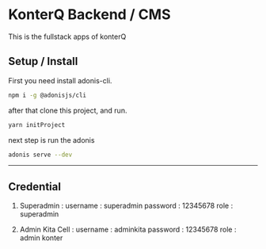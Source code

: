 # KonterQ Backend / CMS

This is the fullstack apps of konterQ

## Setup / Install

First you need install adonis-cli.

```bash
npm i -g @adonisjs/cli
```

after that clone this project, and run.

```bash
yarn initProject
```

next step is run the adonis

```bash
adonis serve --dev
```

---
## Credential

1. Superadmin : 
  username  : superadmin
  password  : 12345678
  role      : superadmin 

2. Admin Kita Cell :
  username  : adminkita
  password  : 12345678
  role      : admin konter
